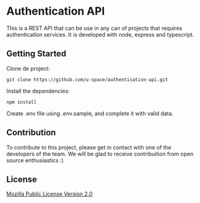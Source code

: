 # Authentication API

This is a REST API that can be use in any can of projects that requires authentication services. It is developed with node, express and typescript.

## Getting Started

Clone de project:

    git clone https://github.com/u-space/authentication-api.git

Install the dependencies:

    npm install

Create .env file using .env.sample, and complete it with valid data.

## Contribution

To contribute to this project, please get in contact with one of the developers of the team. We will be glad to receive contribuition from open source enthusiastics :)

## License

[Mozilla Public License
Version 2.0](https://www.mozilla.org/en-US/MPL/2.0/)
